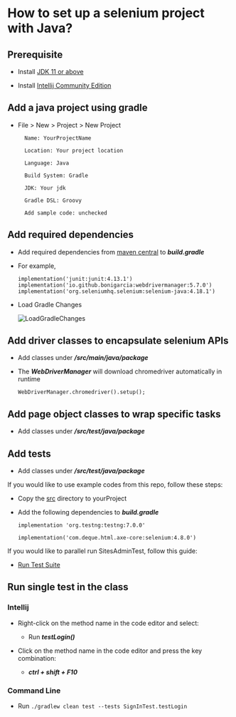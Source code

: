 # How to set up a selenium project with Java?

## Prerequisite

- Install [JDK 11 or above](https://www.oracle.com/java/technologies/downloads/)

- Install [Intellij Community Edition](https://www.jetbrains.com/idea/download/#section=linux)

## Add a java project using gradle

- File > New > Project > New Project

        Name: YourProjectName
        
        Location: Your project location
        
        Language: Java
        
        Build System: Gradle
        
        JDK: Your jdk
        
        Gradle DSL: Groovy
        
        Add sample code: unchecked


## Add required dependencies

- Add required dependencies from [maven central](https://mvnrepository.com/repos/central) to ***build.gradle***

- For example,

      implementation('junit:junit:4.13.1')
      implementation('io.github.bonigarcia:webdrivermanager:5.7.0')
      implementation('org.seleniumhq.selenium:selenium-java:4.18.1')

- Load Gradle Changes

    ![LoadGradleChanges](https://user-images.githubusercontent.com/52661397/204166225-82c7f921-18f8-4f8e-b157-4e68773d25a1.png)

## Add driver classes to encapsulate selenium APIs

- Add classes under ***/src/main/java/package***

- The ***WebDriverManager*** will download chromedriver automatically in runtime

      WebDriverManager.chromedriver().setup();

## Add page object classes to wrap specific tasks

- Add classes under ***/src/test/java/package***

## Add tests

- Add classes under ***/src/test/java/package***

If you would like to use example codes from this repo, follow these steps:

- Copy the [src](src) directory to yourProject

- Add the following dependencies to ***build.gradle***

      implementation 'org.testng:testng:7.0.0'

      implementation('com.deque.html.axe-core:selenium:4.8.0')

If you would like to parallel run SitesAdminTest, follow this guide:

- [Run Test Suite](https://www.jetbrains.com/help/idea/testng.html#run-test-suite)

## Run single test in the class

### Intellij

- Right-click on the method name in the code editor and select:

  - Run ***testLogin()***

- Click on the method name in the code editor and press the key combination:

  - ***ctrl + shift + F10***

### Command Line

- Run  `./gradlew clean test --tests SignInTest.testLogin`